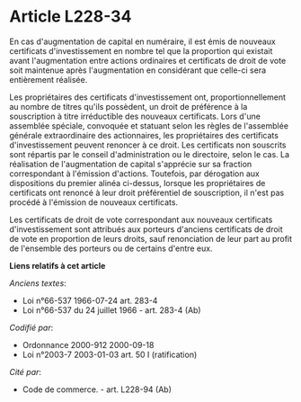 # Article L228-34

En cas d'augmentation de capital en numéraire, il est émis de nouveaux certificats d'investissement en nombre tel que la
proportion qui existait avant l'augmentation entre actions ordinaires et certificats de droit de vote soit maintenue après
l'augmentation en considérant que celle-ci sera entièrement réalisée.

Les propriétaires des certificats d'investissement ont, proportionnellement au nombre de titres qu'ils possèdent, un droit de
préférence à la souscription à titre irréductible des nouveaux certificats. Lors d'une assemblée spéciale, convoquée et
statuant selon les règles de l'assemblée générale extraordinaire des actionnaires, les propriétaires des certificats
d'investissement peuvent renoncer à ce droit. Les certificats non souscrits sont répartis par le conseil d'administration ou
le directoire, selon le cas. La réalisation de l'augmentation de capital s'apprécie sur sa fraction correspondant à
l'émission d'actions. Toutefois, par dérogation aux dispositions du premier alinéa ci-dessus, lorsque les propriétaires de
certificats ont renoncé à leur droit préférentiel de souscription, il n'est pas procédé à l'émission de nouveaux certificats.

Les certificats de droit de vote correspondant aux nouveaux certificats d'investissement sont attribués aux porteurs
d'anciens certificats de droit de vote en proportion de leurs droits, sauf renonciation de leur part au profit de l'ensemble
des porteurs ou de certains d'entre eux.

**Liens relatifs à cet article**

_Anciens textes_:

  - Loi n°66-537 1966-07-24 art. 283-4
  - Loi n°66-537 du 24 juillet 1966 - art. 283-4 (Ab)

_Codifié par_:

  - Ordonnance 2000-912 2000-09-18
  - Loi n°2003-7 2003-01-03 art. 50 I (ratification)

_Cité par_:

  - Code de commerce. - art. L228-94 (Ab)
